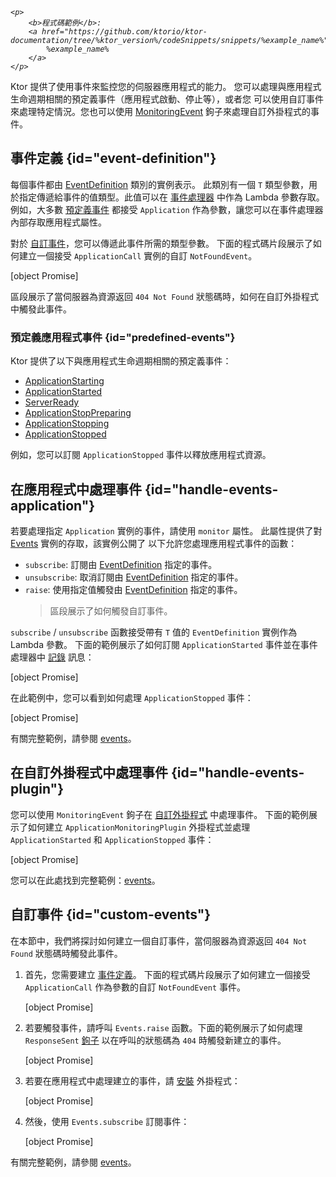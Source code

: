 [//]: # (title: 應用程式監控)

<show-structure for="chapter" depth="2"/>

<tldr>
<var name="example_name" value="events"/>

    <p>
        <b>程式碼範例</b>:
        <a href="https://github.com/ktorio/ktor-documentation/tree/%ktor_version%/codeSnippets/snippets/%example_name%">
            %example_name%
        </a>
    </p>
    
</tldr>

Ktor 提供了使用事件來監控您的伺服器應用程式的能力。
您可以處理與應用程式生命週期相關的預定義事件（應用程式啟動、停止等），或者您
可以使用自訂事件來處理特定情況。您也可以使用 [MonitoringEvent](server-custom-plugins.md#handle-app-events) 鉤子來處理自訂外掛程式的事件。

## 事件定義 {id="event-definition"}

每個事件都由 [EventDefinition](https://api.ktor.io/ktor-shared/ktor-events/io.ktor.events/-event-definition/index.html) 類別的實例表示。
此類別有一個 `T` 類型參數，用於指定傳遞給事件的值類型。此值可以在
[事件處理器](#handle-events-application) 中作為 Lambda 參數存取。例如，大多數
[預定義事件](#predefined-events) 都接受 `Application` 作為參數，讓您可以在事件處理器內部存取應用程式屬性。

對於 [自訂事件](#custom-events)，您可以傳遞此事件所需的類型參數。
下面的程式碼片段展示了如何建立一個接受 `ApplicationCall` 實例的自訂 `NotFoundEvent`。

[object Promise]

[](#custom-events) 區段展示了當伺服器為資源返回 `404 Not Found` 狀態碼時，如何在自訂外掛程式中觸發此事件。

### 預定義應用程式事件 {id="predefined-events"}

Ktor 提供了以下與應用程式生命週期相關的預定義事件：

- [ApplicationStarting](https://api.ktor.io/ktor-server/ktor-server-core/io.ktor.server.application/-application-starting.html)
- [ApplicationStarted](https://api.ktor.io/ktor-server/ktor-server-core/io.ktor.server.application/-application-started.html)
- [ServerReady](https://api.ktor.io/ktor-server/ktor-server-core/io.ktor.server.application/-server-ready.html)
- [ApplicationStopPreparing](https://api.ktor.io/ktor-server/ktor-server-core/io.ktor.server.application/-application-stop-preparing.html)
- [ApplicationStopping](https://api.ktor.io/ktor-server/ktor-server-core/io.ktor.server.application/-application-stopping.html)
- [ApplicationStopped](https://api.ktor.io/ktor-server/ktor-server-core/io.ktor.server.application/-application-stopped.html)

例如，您可以訂閱 `ApplicationStopped` 事件以釋放應用程式資源。

## 在應用程式中處理事件 {id="handle-events-application"}

若要處理指定 `Application` 實例的事件，請使用 `monitor` 屬性。
此屬性提供了對 [Events](https://api.ktor.io/ktor-shared/ktor-events/io.ktor.events/-events/index.html) 實例的存取，該實例公開了
以下允許您處理應用程式事件的函數：

- `subscribe`: 訂閱由 [EventDefinition](#event-definition) 指定的事件。
- `unsubscribe`: 取消訂閱由 [EventDefinition](#event-definition) 指定的事件。
- `raise`: 使用指定值觸發由 [EventDefinition](#event-definition) 指定的事件。
  > [](#custom-events) 區段展示了如何觸發自訂事件。

`subscribe` / `unsubscribe` 函數接受帶有 `T` 值的 `EventDefinition` 實例作為 Lambda 參數。
下面的範例展示了如何訂閱 `ApplicationStarted` 事件並在事件處理器中 [記錄](server-logging.md) 訊息：

[object Promise]

在此範例中，您可以看到如何處理 `ApplicationStopped` 事件：

[object Promise]

有關完整範例，請參閱 [events](https://github.com/ktorio/ktor-documentation/tree/%ktor_version%/codeSnippets/snippets/events)。

## 在自訂外掛程式中處理事件 {id="handle-events-plugin"}

您可以使用 `MonitoringEvent` 鉤子在 [自訂外掛程式](server-custom-plugins.md#handle-app-events) 中處理事件。
下面的範例展示了如何建立 `ApplicationMonitoringPlugin` 外掛程式並處理 `ApplicationStarted`
和 `ApplicationStopped` 事件：

[object Promise]

您可以在此處找到完整範例：[events](https://github.com/ktorio/ktor-documentation/tree/%ktor_version%/codeSnippets/snippets/events)。

## 自訂事件 {id="custom-events"}

在本節中，我們將探討如何建立一個自訂事件，當伺服器為資源返回 `404 Not Found` 狀態碼時觸發此事件。

1. 首先，您需要建立 [事件定義](#event-definition)。
   下面的程式碼片段展示了如何建立一個接受 `ApplicationCall` 作為參數的自訂 `NotFoundEvent` 事件。

   [object Promise]
2. 若要觸發事件，請呼叫 `Events.raise` 函數。下面的範例展示了如何處理
   `ResponseSent` [鉤子](server-custom-plugins.md#other) 以在呼叫的狀態碼為 `404` 時觸發新建立的事件。

   [object Promise]
3. 若要在應用程式中處理建立的事件，請 [安裝](server-plugins.md#install) 外掛程式：

   [object Promise]

4. 然後，使用 `Events.subscribe` 訂閱事件：

   [object Promise]

有關完整範例，請參閱 [events](https://github.com/ktorio/ktor-documentation/tree/%ktor_version%/codeSnippets/snippets/events)。